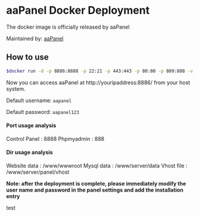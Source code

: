 # aaPanel Docker Deployment
The docker image is officially released by aaPanel

Maintained by: [aaPanel](https://www.aapanel.com)



## How to use

``` bash
$docker run -d -p 8886:8888 -p 22:21 -p 443:443 -p 80:80 -p 889:888 -v ~/website_data:/www/wwwroot -v ~/mysql_data:/www/server/data -v ~/vhost:/www/server/panel/vhost aapanel/aapanel:lib
```

Now you can access aaPanel at http://youripaddress:8886/ from your host system.

Default username: `aapanel`

Default password: `aapanel123`

#### Port usage analysis
Control Panel   : 8888
Phpmyadmin      : 888

#### Dir usage analysis
Website data    : /www/wwwroot
Mysql data      : /www/server/data
Vhost file      : /www/server/panel/vhost 

**Note: after the deployment is complete, please immediately modify the user name and password in the panel settings and add the installation entry**

test

